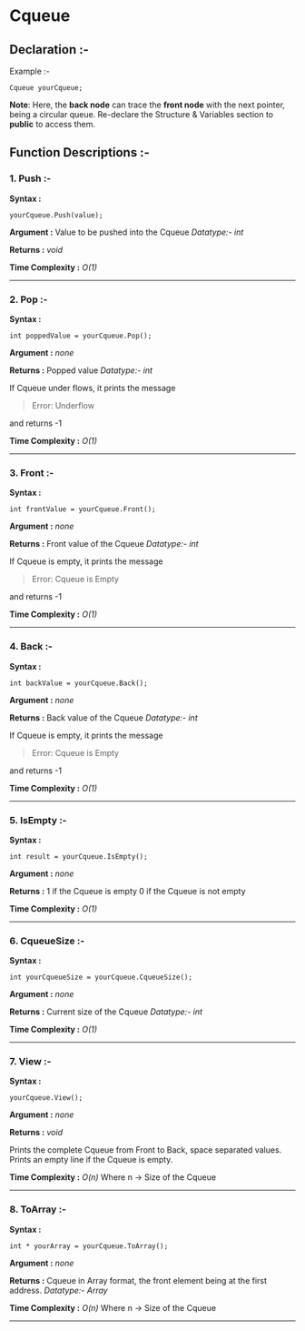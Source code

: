 
# Cqueue

## Declaration :-

Example :-

    Cqueue yourCqueue;


 **Note**: Here, the **back node** can trace the **front node** with the next pointer, being a circular queue. Re-declare the Structure & Variables section to **public** to access them.

## Function Descriptions :-

 ### **1. Push :-**
 
 **Syntax :**
 
    yourCqueue.Push(value);
    
**Argument :**
Value to be pushed into the Cqueue 
 *Datatype:- int*
 
 **Returns :**
 *void*
 
**Time Complexity :**
*O(1)*

---

 ### **2. Pop :-**
 
 **Syntax :**
 
    int poppedValue = yourCqueue.Pop();
    
**Argument :**
*none*
 
 **Returns :**
 Popped value
 *Datatype:- int*

If Cqueue under flows, it prints the message 

> Error: Underflow

and returns -1
 
**Time Complexity :**
*O(1)*

---

 ### **3. Front :-**
 
 **Syntax :**
 
    int frontValue = yourCqueue.Front();
    
**Argument :**
 *none*
 
 **Returns :**
 Front value of the Cqueue
 *Datatype:- int*

If Cqueue is empty, it prints the message 

> Error: Cqueue is Empty

and returns -1
 
**Time Complexity :**
*O(1)*

---

 ### **4. Back :-**
 
 **Syntax :**
 
    int backValue = yourCqueue.Back();
    
**Argument :**
 *none*
 
 **Returns :**
 Back value of the Cqueue
 *Datatype:- int*

If Cqueue is empty, it prints the message 

> Error: Cqueue is Empty

and returns -1
 
**Time Complexity :**
*O(1)*

---

 ### **5. IsEmpty :-**
 
 **Syntax :**
 
    int result = yourCqueue.IsEmpty();
    
**Argument :**
*none*
 
 **Returns :**
 1 if the Cqueue is empty
 0 if the Cqueue is not empty
 
**Time Complexity :**
*O(1)*

---

 ### **6. CqueueSize :-**
 
 **Syntax :**
 
    int yourCqueueSize = yourCqueue.CqueueSize();
    
**Argument :**
*none*
 
 **Returns :**
 Current size of the Cqueue
 *Datatype:- int*
 
**Time Complexity :**
*O(1)*

---

 ### **7. View :-**
 
 **Syntax :**
 
    yourCqueue.View();
    
**Argument :**
*none*
 
 **Returns :**
 *void*
 
 Prints the complete Cqueue from Front to Back, space separated values.
 Prints an empty line if the Cqueue is empty.
 
**Time Complexity :**
*O(n)*
Where n -> Size of the Cqueue

---

 ### **8. ToArray :-**
 
 **Syntax :**
 
    int * yourArray = yourCqueue.ToArray();
    
**Argument :**
*none*
 
 **Returns :**
 Cqueue in Array format, the front element being at the first address.
 *Datatype:- Array*
 
**Time Complexity :**
*O(n)*
Where n -> Size of the Cqueue

---